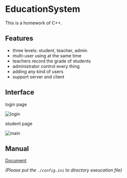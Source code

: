 # EducationSystem
This is a homework of C++.

## Features
- three levels: student, teacher, admin
- multi-user using at the same time
- teachers record the grade of students
- administrator control every thing
- adding any kind of users
- support server and client

## Interface
login page

![login](https://github.com/laddie132/EducationSystem/blob/master/Images/1.png)

student page

![main](https://github.com/laddie132/EducationSystem/blob/master/Images/2.png)

## Manual
[Document](https://github.com/laddie132/EducationSystem/blob/master/Docs/manual.pdf)

*(Please put the `./config.ini` to directory exeucation file)* 